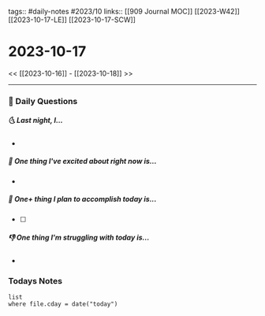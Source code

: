 tags:: #daily-notes #2023/10 
links:: [[909 Journal MOC]] [[2023-W42]] [[2023-10-17-LE]] [[2023-10-17-SCW]]
# 2023-10-17

<< [[2023-10-16]] - [[2023-10-18]] >>

---
### 📅 Daily Questions
##### 🌜 Last night, I...
- 

##### 🙌 One thing I've excited about right now is...
- 

##### 🚀 One+ thing I plan to accomplish today is...
- [ ] 

##### 👎 One thing I'm struggling with today is...
- 

### Todays Notes
```dataview
list 
where file.cday = date("today")
```